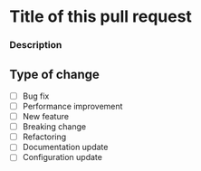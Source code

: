 <!-- 
PLEASE READ CAREFULLY:
1. Check which branch you're targeting:
   - If targeting 'vercel' branch: Close this PR immediately - this branch is for deployment only
   - For all other development work: Target the 'main' branch instead
-->
# Title of this pull request

### Description
<!-- Describe your changes in detail -->

## Type of change
- [ ] Bug fix
- [ ] Performance improvement
- [ ] New feature
- [ ] Breaking change
- [ ] Refactoring
- [ ] Documentation update
- [ ] Configuration update

<!-- Uncomment below if you have issues resolved -->
<!-- 
## Issues Resolved
* {issue number}: {how it resolved}
-->